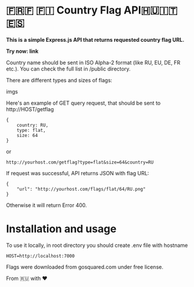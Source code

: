 # 🇫🇷🇫 🇫🇮 Country Flag API🇭🇺🇮🇹🇪🇸

<strong>
This is a simple Express.js API that returns requested country flag URL.

Try now: link
</strong>

Country name should be sent in ISO Alpha-2 format (like RU, EU, DE, FR etc.). You can check the full list in /public directory.

There are different types and sizes of flags:

imgs

Here's an example of GET query request, that should be sent to http://HOST/getflag

    {
        country: RU,
        type: flat,
        size: 64
    }

or

    http://yourhost.com/getflag?type=flat&size=64&country=RU


If request was successful, API returns JSON with flag URL:

    {
        "url": "http://yourhost.com/flags/flat/64/RU.png"
    }

Otherwise it will return Error 400.

# Installation and usage

To use it locally, in root directory you should create .env file with hostname

    HOST=http://localhost:7000

Flags were downloaded from gosquared.com under free license.

From 🇷🇺 with ♥️
